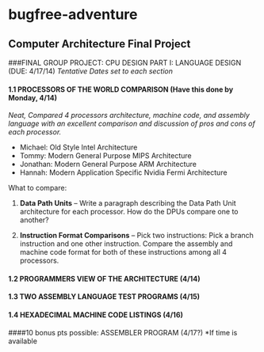 bugfree-adventure
=================

## Computer Architecture Final Project

###FINAL GROUP PROJECT:  CPU DESIGN PART I:  LANGUAGE DESIGN (DUE: 4/17/14)
*Tentative Dates set to each section*

#### 1.1 PROCESSORS OF THE WORLD COMPARISON (Have this done by Monday, 4/14)
*Neat, Compared 4 processors architecture, machine code, and assembly language with an excellent comparison and discussion of pros and cons of each processor.*

 * Michael: Old Style Intel Architecture
 * Tommy: Modern General Purpose MIPS Architecture
 * Jonathan: Modern General Purpose ARM Architecture 
 * Hannah:  Modern Application Specific Nvidia Fermi Architecture

What to compare: 

1.	<b>Data Path Units</b> – Write a paragraph describing the Data Path Unit architecture for each processor. How do the DPUs compare one to another?

2.	<b>Instruction Format Comparisons</b> – Pick two instructions: Pick a branch instruction and one other instruction. Compare the assembly and machine code format for both of these instructions among all 4 processors.


#### 1.2 PROGRAMMERS VIEW OF THE ARCHITECTURE (4/14)

#### 1.3 TWO ASSEMBLY LANGUAGE TEST PROGRAMS (4/15)

#### 1.4 HEXADECIMAL MACHINE CODE LISTINGS  (4/16)

####10 bonus pts possible: ASSEMBLER PROGRAM (4/17?)
*If time is available




